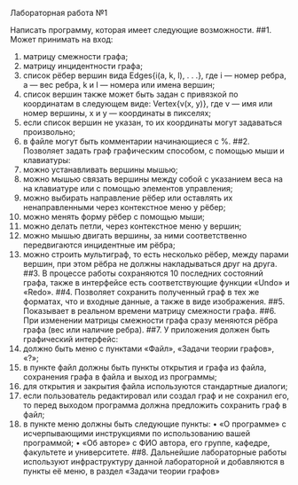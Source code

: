 Лабораторная работа №1

Написать программу, которая имеет следующие возможности.
##1. Может принимать на вход:
1. матрицу смежности графа;
2. матрицу инцидентности графа;
3. список рёбер вершин вида Edges{i(a, k, l), . . .}, где i — номер
ребра, a — вес ребра, k и l — номера или имена вершин;
4. список вершин также может быть задан с привязкой по координатам в следующем виде: Vertex{v(x, y)}, где v — имя
или номер вершины, x и y — координаты в пикселях;
5. если список вершин не указан, то их координаты могут задаваться произвольно;
6. в файле могут быть комментарии начинающиеся с %.
##2. Позволяет задать граф графическим способом, с помощью мыши
и клавиатуры:
1. можно устанавливать вершины мышью;
2. можно мышью связать вершины между собой с указанием
веса на на клавиатуре или с помощью элементов управления;
3. можно выбирать направление рёбер или оставлять их ненаправленными через контекстное меню у рёбер;
4. можно менять форму рёбер с помощью мыши;
5. можно делать петли, через контекстное меню у вершин;
6. можно мышью двигать вершины, за ними соответственно передвигаются инцидентные им рёбра;
7. можно строить мультиграф, то есть несколько рёбер, между
парами вершин, при этом рёбра не должны накладываться
друг на друга.
##3. В процессе работы сохраняются 10 последних состояний графа,
также в интерфейсе есть соответствующие функции «Undo» и
«Redo».
##4. Позволяет сохранить полученный граф в тех же форматах, что
и входные данные, а также в виде изображения.
##5. Показывает в реальном времени матрицу смежности графа.
##6. При изменении матрицы смежности графа сразу меняются рёбра
графа (вес или наличие ребра).
##7. У приложения должен быть графический интерфейс:
1. должно быть меню с пунктами «Файл», «Задачи теории графов», «?»;
2. в пункте файл должны быть пункты открытия и графа из
файла, сохранения графа в файла и выход из программы;
3. для открытия и закрытия файла используются стандартные
диалоги;
4. если пользователь редактировал или создал граф и не сохранил его, то перед выходом программа должна предложить
сохранить граф в файл;
5. в пункте меню должны быть следующие пункты:
• «О программе» с исчерпывающими инструкциями по использованию вашей программой;
• «Об авторе» с ФИО автора, его группе, кафедре, факультете и университете.
##8. Дальнейшие лабораторные работы используют инфраструктуру
данной лабораторной и добавляются в пункты её меню, в раздел
«Задачи теории графов»
